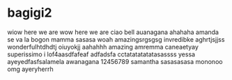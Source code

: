 # bagigi2
wiow
here we are
wow here we are
ciao bell
auanagana
ahahaha
amanda
se va la bogon
mamma
sasasa
woah
amazingsrgsgsg
invredibke
aghrtjsjjss
wonderfulhtdhdtj
oiuyokjj
aahahhh
amazing
amremma caneaetyay
superissimo
i lof4aasdfafeaf
adfadsfa
cctatatatatatasassss
yessa
ayeyedfasfsalamela
awanagana
12456789
samantha
sasasasasa
mononoo
omg
ayeryherrh
